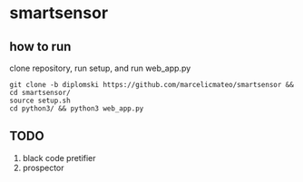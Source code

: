 # smartsensor

## how to run

clone repository, run setup, and run web_app.py

    git clone -b diplomski https://github.com/marcelicmateo/smartsensor && cd smartsensor/
    source setup.sh
    cd python3/ && python3 web_app.py






## TODO
1. black code pretifier
1. prospector 

